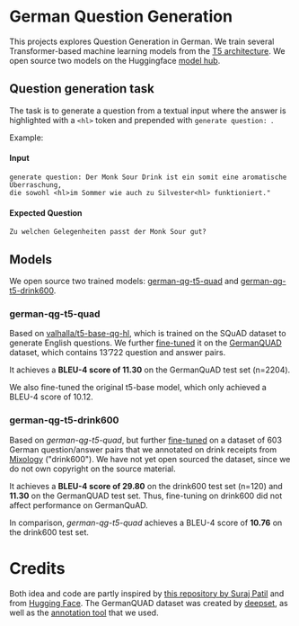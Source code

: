 # German Question Generation

This projects explores Question Generation in German. We train several Transformer-based machine learning 
models from the [T5 architecture](https://arxiv.org/abs/1910.10683). We open source two models on the Huggingface 
[model hub](https://huggingface.co/dehio).

## Question generation task

The task is to generate a question from a textual input where the answer is highlighted with a `<hl>` token and
prepended with `generate question: `.  

Example:

#### Input
```
generate question: Der Monk Sour Drink ist ein somit eine aromatische Überraschung, 
die sowohl <hl>im Sommer wie auch zu Silvester<hl> funktioniert."
```
#### Expected Question
`Zu welchen Gelegenheiten passt der Monk Sour gut?`

## Models

We open source two trained models: [german-qg-t5-quad](https://huggingface.co/dehio/german-qg-t5-quad) 
and [german-qg-t5-drink600](https://huggingface.co/dehio/german-qg-t5-drink600).

### german-qg-t5-quad

Based on [valhalla/t5-base-qg-hl](https://huggingface.co/valhalla/t5-base-qg-hl), which
is trained on the SQuAD dataset to generate English questions. We further
[fine-tuned](experiments/t5-base-pretrained.json) it on the [GermanQUAD](https://www.deepset.ai/germanquad) dataset, which 
contains 13’722 question and answer pairs. 

It achieves a **BLEU-4 score of 11.30** on the GermanQuAD test set (n=2204).  

We also fine-tuned the original t5-base model, which only achieved a BLEU-4 score of 10.12. 

### german-qg-t5-drink600

Based on *german-qg-t5-quad*, but further [fine-tuned](experiments/t5-base-pretrained-drink-600.json) on a dataset of 
603 German question/answer pairs that we annotated on drink receipts from [Mixology](https://mixology.eu/) ("drink600"). 
We have not yet open sourced the dataset, since we do not own copyright on the source material.

It achieves a **BLEU-4 score of 29.80** on the drink600 test set (n=120) and **11.30** on the GermanQUAD test set. 
Thus, fine-tuning on drink600 did not affect performance on GermanQuAD.

In comparison, *german-qg-t5-quad* achieves a BLEU-4 score of **10.76** on the drink600 test set.

# Credits

Both idea and code are partly inspired by [this repository by Suraj Patil](https://github.com/patil-suraj/question_generation)
and from [Hugging Face](https://github.com/huggingface/transformers/blob/master/examples/pytorch/translation/run_translation.py).
The GermanQUAD dataset was created by [deepset](https://www.deepset.ai), as well as the 
[annotation tool](https://github.com/deepset-ai/haystack/tree/master/annotation_tool) that we used.
